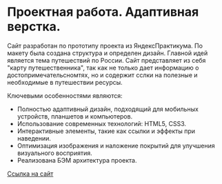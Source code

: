 # Проектная работа. Адаптивная верстка.

Сайт разработан по прототипу проекта из ЯндексПрактикума. По макету была создана структура и определен дизайн. Главной идей является тема путешествий по России. Сайт представляет из себя "карту путешественника", так как не только дает информацию о достопримечательсномтях, но и содержит сслки на полезные и необходимые в путешествии ресурсы. 

Ключевыми особенностями являются: 

* Полностью адаптивный дизайн, подходящий для мобильных устройств, планшетов и компьютеров.
* Использование современных технологий: HTML5, CSS3.
* Интерактивные элементы, такие как ссылки и эффекты при наведении.
* Оптимизация изображения и наложение покрытий для улучшения визуального восприятия.
* Реализована БЭМ архитектура проекта. 

[Ссылка на сайт](https://con2023.github.io/TravelWeb/)


